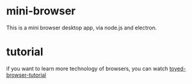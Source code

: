 # mini-browser

This is a mini browser desktop app, via node.js and electron.

# tutorial 
if you want to learn more technology of browsers, you can watch [toyed-browser-tutorial](https://github.com/wendraw/toyed-browser-tutorial)
